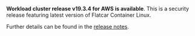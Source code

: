 **Workload cluster release v19.3.4 for AWS is available**. This is a security release featuring latest version of Flatcar Container Linux.

Further details can be found in the [release notes](https://docs.giantswarm.io/changes/workload-cluster-releases-aws/releases/aws-v19.3.4/).

